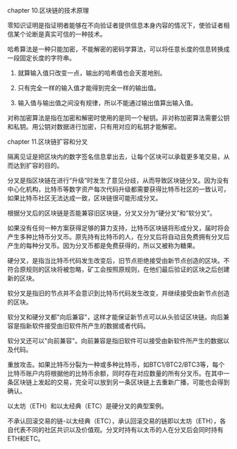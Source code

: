 chapter 10.区块链的技术原理

零知识证明是指证明者能够在不向验证者提供信息本身内容的情况下，使验证者相信某个论断是真实可信的一种技术。

哈希算法是一种只能加密，不能解密的密码学算法，可以将任意长度的信息转换成一段固定长度的字符串。

1. 就算输入值只改变一点，输出的哈希值也会天差地别。

2. 只有完全一样的输入值才能得到完全一样的输出值。

3. 输入值与输出值之间没有规律，所以不能通过输出值算出输入值。

对称加密算法是指在加密和解密时使用的是同一个秘钥。非对称加密算法需要公钥和私钥。用公钥对数据进行加密，只有用对应的私钥才能解密。

chapter 11.区块链扩容和分叉

隔离见证是把区块内的数字签名信息拿出去，让每个区块可以承载更多笔交易，从而达到扩容的目的。

分叉是指区块链在进行“升级”时发生了意见分歧，从而导致区块链分叉。因为没有中心化机构，比特币等数字资产每次代码升级都需要获得比特币社区的一致认可，如果比特币社区无法达成一致，区块链很可能形成分叉。

根据分叉后的区块链是否能兼容旧区块链，分叉又分为“硬分叉”和“软分叉”。

如果没有任何一种方案获得足够的算力支持，比特币区块链将形成分叉，届时将会产生多种比特币分叉币。原先持有比特币的人，在分叉后将自动且免费拥有分叉后产生的每种分叉币。因为分叉币都是免费获得的，所以又被称为糖果。

硬分叉，是指当比特币代码发生改变后，旧节点拒绝接受由新节点创造的区块。不符合原规则的区块将被忽略，矿工会按照原规则，在他们最后验证的区块之后创建新的区块。

软分叉是指旧的节点并不会意识到比特币代码发生改变，并继续接受由新节点创造的区块。

软分叉和硬分叉都"向后兼容"，这样才能保证新节点可以从头验证区块链。向后兼容是指新软件接受由旧软件所产生的数据或者代码。

软分叉还可以"向前兼容"。向前兼容是指旧软件可以接受由新软件所产生的数据以及代码。

重放攻击。如果比特币分裂为一种或多种比特币，如BTC1/BTC2/BTC3等，每个比特币账户内将根据他的比特币余额，同时存在对应数量的所有分叉币。在其中一条区块链上发起的交易，完全可以放到另一条区块链上去重新广播，可能也会得到确认。

以太坊（ETH）和以太经典（ETC）是硬分叉的典型案例。

不承认回滚交易的链-以太经典（ETC），承认回滚交易的链即以太坊（ETH），各自代表不同的社区共识以及价值观。分叉时持有以太币的人在分叉后会同时持有ETH和ETC。